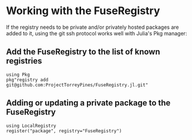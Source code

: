 # Working with the FuseRegistry

If the registry needs to be private and/or privately hosted packages are
added to it, using the git ssh protocol works well with Julia's Pkg manager:

## Add the FuseRegistry to the list of known registries

```
using Pkg
pkg"registry add git@github.com:ProjectTorreyPines/FuseRegistry.jl.git"
```

## Adding or updating a private package to the FuseRegistry

```
using LocalRegistry
register("package", registry="FuseRegistry")
```
